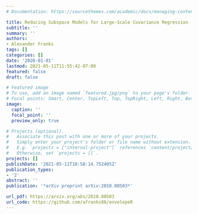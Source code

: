 ```yaml
---
# Documentation: https://sourcethemes.com/academic/docs/managing-content/

title: Reducing Subspace Models for Large-Scale Covariance Regression
subtitle: ''
summary: ''
authors:
- Alexander Franks
tags: []
categories: []
date: '2020-01-01'
lastmod: 2021-05-11T11:55:42-07:00
featured: false
draft: false

# Featured image
# To use, add an image named `featured.jpg/png` to your page's folder.
# Focal points: Smart, Center, TopLeft, Top, TopRight, Left, Right, BottomLeft, Bottom, BottomRight.
image:
  caption: ''
  focal_point: ''
  preview_only: true

# Projects (optional).
#   Associate this post with one or more of your projects.
#   Simply enter your project's folder or file name without extension.
#   E.g. `projects = ["internal-project"]` references `content/project/deep-learning/index.md`.
#   Otherwise, set `projects = []`.
projects: []
publishDate: '2021-05-11T18:58:14.752405Z'
publication_types:
- '2'
abstract: ''
publication: '*arXiv preprint arXiv:2010.00503*'

url_pdf: https://arxiv.org/abs/2010.00503
url_code: https://github.com/afranks86/envelopeR
---
```

